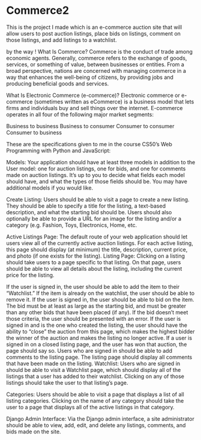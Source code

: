 # Commerce2
This is the project I made which is an e-commerce auction site that will allow users to post auction listings, place bids on listings, comment on those listings, and add listings to a watchlist.

by the way ! What Is Commerce?
Commerce is the conduct of trade among economic agents. Generally, commerce refers to the exchange of goods, services, or something of value, between businesses or entities. From a broad perspective, nations are concerned with managing commerce in a way that enhances the well-being of citizens, by providing jobs and producing beneficial goods and services.

What Is Electronic Commerce (e-commerce)?
Electronic commerce or e-commerce (sometimes written as eCommerce) is a business model that lets firms and individuals buy and sell things over the internet. E-commerce operates in all four of the following major market segments:


Business to business
Business to consumer
Consumer to consumer
Consumer to business



These are the specifications given to me in the course CS50’s Web Programming with Python and JavaScript:

Models: Your application should have at least three models in addition to the User model: one for auction listings, one for bids, and one for comments made on auction listings. It’s up to you to decide what fields each model should have, and what the types of those fields should be. You may have additional models if you would like.

Create Listing: Users should be able to visit a page to create a new listing. They should be able to specify a title for the listing, a text-based description, and what the starting bid should be. Users should also optionally be able to provide a URL for an image for the listing and/or a category (e.g. Fashion, Toys, Electronics, Home, etc.

Active Listings Page: The default route of your web application should let users view all of the currently active auction listings. For each active listing, this page should display (at minimum) the title, description, current price, and photo (if one exists for the listing). Listing Page: Clicking on a listing should take users to a page specific to that listing. On that page, users should be able to view all details about the listing, including the current price for the listing.

If the user is signed in, the user should be able to add the item to their “Watchlist.” If the item is already on the watchlist, the user should be able to remove it.
If the user is signed in, the user should be able to bid on the item. The bid must be at least as large as the starting bid, and must be greater than any other bids that have been placed (if any). If the bid doesn’t meet those criteria, the user should be presented with an error.
If the user is signed in and is the one who created the listing, the user should have the ability to “close” the auction from this page, which makes the highest bidder the winner of the auction and makes the listing no longer active.
If a user is signed in on a closed listing page, and the user has won that auction, the page should say so.
Users who are signed in should be able to add comments to the listing page. The listing page should display all comments that have been made on the listing.
Watchlist: Users who are signed in should be able to visit a Watchlist page, which should display all of the listings that a user has added to their watchlist. Clicking on any of those listings should take the user to that listing’s page.

Categories: Users should be able to visit a page that displays a list of all listing categories. Clicking on the name of any category should take the user to a page that displays all of the active listings in that category.

Django Admin Interface: Via the Django admin interface, a site administrator should be able to view, add, edit, and delete any listings, comments, and bids made on the site.


